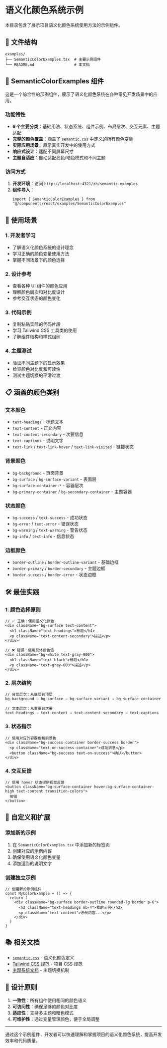# 语义化颜色系统示例

本目录包含了展示项目语义化颜色系统使用方法的示例组件。

## 📁 文件结构

```
examples/
├── SemanticColorExamples.tsx  # 主要示例组件
└── README.md                  # 本文档
```

## 🎨 SemanticColorExamples 组件

这是一个综合性的示例组件，展示了语义化颜色系统在各种常见开发场景中的应用。

### 功能特性

- **6 个主要分类**：基础用法、状态系统、组件示例、布局层次、交互元素、主题适配
- **完整的颜色覆盖**：涵盖了 `semantic.css` 中定义的所有颜色变量
- **实际应用场景**：展示真实开发中的使用方式
- **响应式设计**：适配不同屏幕尺寸
- **主题自适应**：自动适配亮色/暗色模式和不同主题

### 访问方式

1. **开发环境**：访问 `http://localhost:4321/zh/semantic-examples`
2. **组件导入**：
   ```tsx
   import { SemanticColorExamples } from "@/components/react/examples/SemanticColorExamples"
   ```

## 🎯 使用场景

### 1. 开发者学习

- 了解语义化颜色系统的设计理念
- 学习正确的颜色变量使用方法
- 掌握不同场景下的颜色选择

### 2. 设计参考

- 查看各种 UI 组件的颜色应用
- 理解颜色层次和对比度设计
- 参考交互状态的颜色变化

### 3. 代码示例

- 复制粘贴实际的代码片段
- 学习 Tailwind CSS 工具类的使用
- 了解组件结构和样式组织

### 4. 主题测试

- 验证不同主题下的显示效果
- 检查颜色对比度和可读性
- 测试主题切换的平滑过渡

## 📋 涵盖的颜色类别

### 文本颜色

- `text-headings` - 标题文本
- `text-content` - 正文内容
- `text-content-secondary` - 次要信息
- `text-captions` - 说明文字
- `text-link` / `text-link-hover` / `text-link-visited` - 链接状态

### 背景颜色

- `bg-background` - 页面背景
- `bg-surface` / `bg-surface-variant` - 表面层
- `bg-surface-container-*` - 容器层次
- `bg-primary-container` / `bg-secondary-container` - 主题容器

### 状态颜色

- `bg-success` / `text-success` - 成功状态
- `bg-error` / `text-error` - 错误状态
- `bg-warning` / `text-warning` - 警告状态
- `bg-info` / `text-info` - 信息状态

### 边框颜色

- `border-outline` / `border-outline-variant` - 基础边框
- `border-primary` / `border-secondary` - 主题边框
- `border-success` / `border-error` - 状态边框

## 🛠️ 最佳实践

### 1. 颜色选择原则

```tsx
// ✅ 正确：使用语义化颜色
<div className="bg-surface text-content">
  <h1 className="text-headings">标题</h1>
  <p className="text-content-secondary">描述</p>
</div>

// ❌ 错误：使用具体颜色值
<div className="bg-white text-gray-900">
  <h1 className="text-black">标题</h1>
  <p className="text-gray-600">描述</p>
</div>
```

### 2. 层次结构

```tsx
// 背景层次：从底层到顶层
bg-background → bg-surface → bg-surface-variant → bg-surface-container

// 文本层次：从重要到次要
text-headings → text-content → text-content-secondary → text-captions
```

### 3. 状态指示

```tsx
// 使用对应的容器色和前景色
<div className="bg-success-container border-success border">
  <p className="text-on-success-container">成功消息</p>
  <button className="bg-success text-on-success">确认</button>
</div>
```

### 4. 交互反馈

```tsx
// 使用 hover 状态提供视觉反馈
<button className="bg-surface-container hover:bg-surface-container-high text-content transition-colors">
  按钮
</button>
```

## 🔧 自定义和扩展

### 添加新的示例

1. 在 `SemanticColorExamples.tsx` 中添加新的标签页
2. 创建对应的示例内容
3. 确保使用语义化颜色变量
4. 添加适当的说明文字

### 创建独立示例

```tsx
// 创建新的示例组件
const MyColorExample = () => {
  return (
    <div className="bg-surface border-outline rounded-lg border p-6">
      <h3 className="text-headings mb-4">我的示例</h3>
      <p className="text-content">示例内容...</p>
    </div>
  )
}
```

## 📚 相关文档

- [`semantic.css`](../../styles/theme/semantic.css) - 语义化颜色定义
- [Tailwind CSS 规范](../../../docs/tailwind-rules.md) - 项目 CSS 规范
- [主题系统文档](../../../docs/theme-system.md) - 主题切换机制

## 🎨 设计原则

1. **一致性**：所有组件使用相同的颜色语义
2. **可访问性**：确保足够的颜色对比度
3. **适应性**：支持多主题和暗色模式
4. **可维护性**：通过变量管理颜色，便于全局调整

---

通过这个示例组件，开发者可以快速理解和掌握项目的语义化颜色系统，提高开发效率和代码质量。
